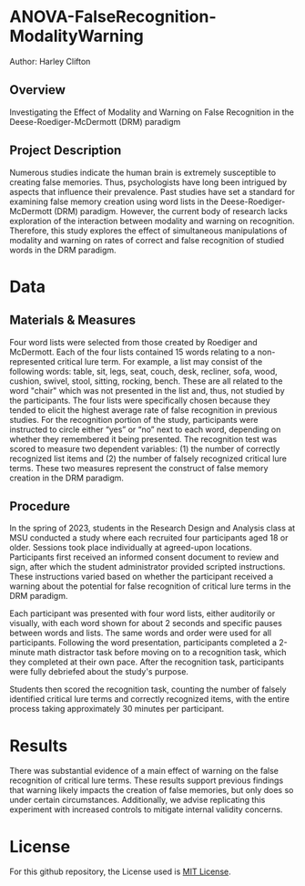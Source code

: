 # ANOVA-FalseRecognition-ModalityWarning

Author: Harley Clifton

## Overview
Investigating the Effect of Modality and Warning on False Recognition in the Deese-Roediger-McDermott (DRM) paradigm

## Project Description
Numerous studies indicate the human brain is extremely susceptible to creating false memories. Thus, psychologists have long been intrigued by aspects that influence their prevalence. Past studies have set a standard for examining false memory creation using word lists in the Deese-Roediger-McDermott (DRM) paradigm. However, the current body of research lacks exploration of the interaction between modality and warning on recognition. Therefore, this study explores the effect of simultaneous manipulations of modality and warning on rates of correct and false recognition of studied words in the DRM paradigm. 


# Data 
## Materials & Measures
Four word lists were selected from those created by Roediger and McDermott. Each of the four lists contained 15 words relating to a non-represented critical lure term. For example, a list may consist of the following words: table, sit, legs, seat, couch, desk, recliner, sofa, wood, cushion, swivel, stool, sitting, rocking, bench. These are all related to the word "chair" which was not presented in the list and, thus, not studied by the participants. The four lists were specifically chosen because they tended to elicit the highest average rate of false recognition in previous studies.
For the recognition portion of the study, participants were instructed to circle either “yes” or “no” next to each word, depending on whether they remembered it being presented. The recognition test was scored to measure two dependent variables: (1) the number of correctly recognized list items and (2) the number of falsely recognized critical lure terms. These two measures represent the construct of false memory creation in the DRM paradigm.

## Procedure
In the spring of 2023, students in the Research Design and Analysis class at MSU conducted a study where each recruited four participants aged 18 or older. Sessions took place individually at agreed-upon locations. Participants first received an informed consent document to review and sign, after which the student administrator provided scripted instructions. These instructions varied based on whether the participant received a warning about the potential for false recognition of critical lure terms in the DRM paradigm.

Each participant was presented with four word lists, either auditorily or visually, with each word shown for about 2 seconds and specific pauses between words and lists. The same words and order were used for all participants. Following the word presentation, participants completed a 2-minute math distractor task before moving on to a recognition task, which they completed at their own pace. After the recognition task, participants were fully debriefed about the study's purpose.

Students then scored the recognition task, counting the number of falsely identified critical lure terms and correctly recognized items, with the entire process taking approximately 30 minutes per participant.


# Results
There was substantial evidence of a main effect of warning on the false recognition of critical lure terms. These results support previous findings that warning likely impacts the creation of false memories, but only does so under certain circumstances. Additionally, we advise replicating this experiment with increased controls to mitigate internal validity concerns.


# License
For this github repository, the License used is [MIT License](https://opensource.org/license/mit/).
